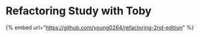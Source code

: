 # Refactoring Study with Toby

{% embed url="https://github.com/young0264/refactoring-2nd-edition" %}
